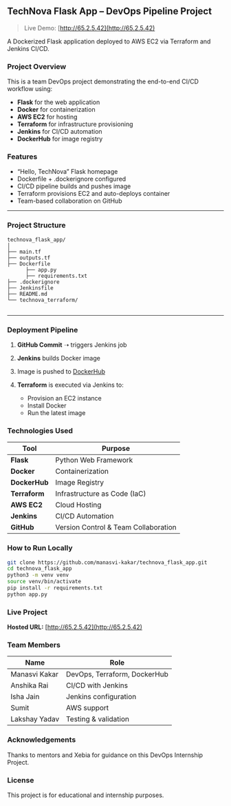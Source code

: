 ## TechNova Flask App – DevOps Pipeline Project

>  Live Demo: [http://65.2.5.42](http://65.2.5.42)

A Dockerized Flask application deployed to AWS EC2 via Terraform and Jenkins CI/CD.

###  Project Overview

This is a team DevOps project demonstrating the end-to-end CI/CD workflow using:

*  **Flask** for the web application
*  **Docker** for containerization
*  **AWS EC2** for hosting
*  **Terraform** for infrastructure provisioning
*  **Jenkins** for CI/CD automation
*  **DockerHub** for image registry

###  Features

* “Hello, TechNova” Flask homepage
* Dockerfile + .dockerignore configured
* CI/CD pipeline builds and pushes image
* Terraform provisions EC2 and auto-deploys container
* Team-based collaboration on GitHub

---

###  Project Structure

```
technova_flask_app/
│
├── main.tf
├── outputs.tf          
├── Dockerfile
      ├── app.py                  
      ├── requirements.txt          
├── .dockerignore           
├── Jenkinsfile            
├── README.md
└── technova_terraform/     
 
```

---

###  Deployment Pipeline

1. **GitHub Commit** ➝ triggers Jenkins job
2. **Jenkins** builds Docker image
3. Image is pushed to [DockerHub](https://hub.docker.com/r/manasvikakar/technova_app)
4. **Terraform** is executed via Jenkins to:

   * Provision an EC2 instance
   * Install Docker
   * Run the latest image


### Technologies Used

| Tool          | Purpose                              |
| ------------- | ------------------------------------ |
| **Flask**     | Python Web Framework                 |
| **Docker**    | Containerization                     |
| **DockerHub** | Image Registry                       |
| **Terraform** | Infrastructure as Code (IaC)         |
| **AWS EC2**   | Cloud Hosting                        |
| **Jenkins**   | CI/CD Automation                     |
| **GitHub**    | Version Control & Team Collaboration |


###  How to Run Locally

```bash
git clone https://github.com/manasvi-kakar/technova_flask_app.git
cd technova_flask_app
python3 -m venv venv
source venv/bin/activate
pip install -r requirements.txt
python app.py
```

### Live Project

**Hosted URL:**
 [http://65.2.5.42](http://65.2.5.42)


###  Team Members

| Name          | Role                         |
| ------------- | ---------------------------- |
| Manasvi Kakar | DevOps, Terraform, DockerHub |
| Anshika Rai   | CI/CD with Jenkins           |
| Isha Jain     | Jenkins configuration        |
| Sumit         | AWS support                  |
| Lakshay Yadav | Testing & validation         |



### Acknowledgements

Thanks to mentors and Xebia for guidance on this DevOps Internship Project.


###  License

This project is for educational and internship purposes.




